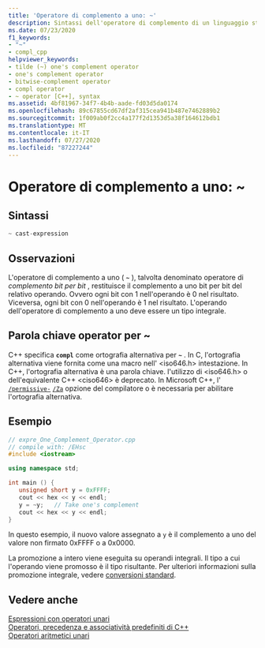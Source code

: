 ```yaml
---
title: 'Operatore di complemento a uno: ~'
description: Sintassi dell'operatore di complemento di un linguaggio standard C++ e utilizzo di.
ms.date: 07/23/2020
f1_keywords:
- "~"
- compl_cpp
helpviewer_keywords:
- tilde (~) one's complement operator
- one's complement operator
- bitwise-complement operator
- compl operator
- ~ operator [C++], syntax
ms.assetid: 4bf81967-34f7-4b4b-aade-fd03d5da0174
ms.openlocfilehash: 89c67855cd67df2af315cea941b487e7462889b2
ms.sourcegitcommit: 1f009ab0f2cc4a177f2d1353d5a38f164612bdb1
ms.translationtype: MT
ms.contentlocale: it-IT
ms.lasthandoff: 07/27/2020
ms.locfileid: "87227244"
---
```

# <a name="ones-complement-operator-"></a>Operatore di complemento a uno: ~

## <a name="syntax"></a>Sintassi

```cpp
~ cast-expression
```

## <a name="remarks"></a>Osservazioni

L'operatore di complemento a uno ( **`~`** ), talvolta denominato operatore di *complemento bit per bit* , restituisce il complemento a uno bit per bit del relativo operando. Ovvero ogni bit con 1 nell'operando è 0 nel risultato. Viceversa, ogni bit con 0 nell'operando è 1 nel risultato. L'operando dell'operatore di complemento a uno deve essere un tipo integrale.

## <a name="operator-keyword-for-"></a>Parola chiave operator per ~

C++ specifica **`compl`** come ortografia alternativa per **`~`** . In C, l'ortografia alternativa viene fornita come una macro nell' \<iso646.h> intestazione. In C++, l'ortografia alternativa è una parola chiave. l'utilizzo di \<iso646.h> o dell'equivalente C++ \<ciso646> è deprecato. In Microsoft C++, l' [`/permissive-`](../build/reference/permissive-standards-conformance.md) [`/Za`](../build/reference/za-ze-disable-language-extensions.md) opzione del compilatore o è necessaria per abilitare l'ortografia alternativa.

## <a name="example"></a>Esempio

```cpp
// expre_One_Complement_Operator.cpp
// compile with: /EHsc
#include <iostream>

using namespace std;

int main () {
   unsigned short y = 0xFFFF;
   cout << hex << y << endl;
   y = ~y;   // Take one's complement
   cout << hex << y << endl;
}
```

In questo esempio, il nuovo valore assegnato a `y` è il complemento a uno del valore non firmato 0xFFFF o a 0x0000.

La promozione a intero viene eseguita su operandi integrali. Il tipo a cui l'operando viene promosso è il tipo risultante. Per ulteriori informazioni sulla promozione integrale, vedere [conversioni standard](standard-conversions.md).

## <a name="see-also"></a>Vedere anche

[Espressioni con operatori unari](expressions-with-unary-operators.md)<br/>
[Operatori, precedenza e associatività predefiniti di C++](cpp-built-in-operators-precedence-and-associativity.md)<br/>
[Operatori aritmetici unari](../c-language/unary-arithmetic-operators.md)
